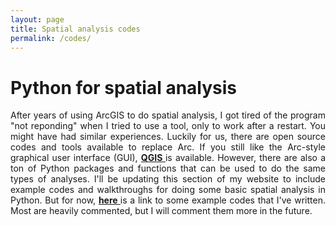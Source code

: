 ```yaml
---
layout: page
title: Spatial analysis codes
permalink: /codes/
---
```

<html>
<head>
<style>
</style>
</head>
<body>


<h1><b>Python for spatial analysis</b></h1>
	<p style="text-align:justify">
After years of using ArcGIS to do spatial analysis, I got tired of the program "not reponding" when I tried to use a tool, only to work after a restart. You might have had similar experiences. Luckily for us, there are open source codes and tools available to replace Arc. If you still like the Arc-style graphical user interface (GUI), <a href="https://www.qgis.org/en/site/"><b>QGIS </b></a>is available. However, there are also a ton of Python packages and functions that can be used to do the same types of analyses. I'll be updating this section of my website to include example codes and walkthroughs for doing some basic spatial analysis in Python. But for now, <a href = "https://github.com/evanthaler/CodeExamples"><b>here </b></a> is a link to some example codes that I've written. Most are heavily commented, but I will comment them more in the future. 
	</p>